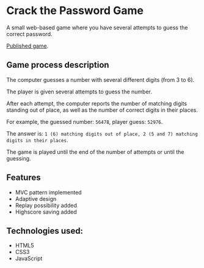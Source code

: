 # Crack the Password Game

A small web-based game where you have several attempts to guess the correct password.

[Published game](https://crack-the-password.netlify.app).

## Game process description

The computer guesses a number with several different digits (from 3 to 6).

The player is given several attempts to guess the number.

After each attempt, the computer reports the number of matching digits standing out of place, as well as the number of correct digits in their places.

For example, the guessed number: `56478`, player guess: `52976`.

The answer is: `1 (6) matching digits out of place, 2 (5 and 7) matching digits in their places`.

The game is played until the end of the number of attempts or until the guessing.

## Features

- MVC pattern implemented
- Adaptive design
- Replay possibility added
- Highscore saving added

## Technologies used:

- HTML5
- CSS3
- JavaScript
